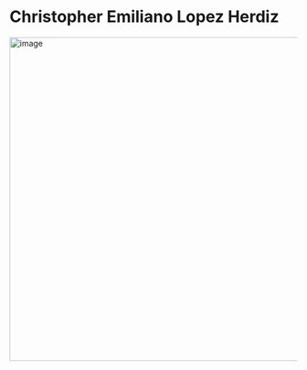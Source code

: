 ﻿# Christopher Emiliano Lopez Herdiz

<img width="1918" height="567" alt="image" src="https://github.com/user-attachments/assets/4af3e44e-10cc-4efd-815b-053d8745ed80" />
